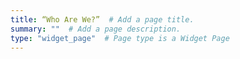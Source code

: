 ```yaml
---
title: “Who Are We?”  # Add a page title.
summary: ""  # Add a page description.
type: "widget_page"  # Page type is a Widget Page
---
```

